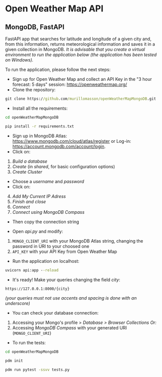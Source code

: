 # Open Weather Map API 
## MongoDB, FastAPI
FastAPI app that searches for latitude and longitude of a given city and, from this information, returns meteorological information and saves it in a given collection in MongoDB.
_It is advisable that you create a virtual environment to run the application below (the application has been tested on Windows)._

To run the application, please follow the next steps:

- Sign up for Open Weather Map and collect an API Key in the "3 hour forecast: 5 days" session: https://openweathermap.org/
- Clone the repository: 
```cmd
git clone https://github.com/murillomasson/openWeatherMapMongoDB.git
```

- Install all the requirements:
```cmd
cd openWeatherMapMongoDB
```
```cmd
pip install -r requirements.txt
```

- Sign up in MongoDB Atlas: https://www.mongodb.com/cloud/atlas/register or Log-in: https://account.mongodb.com/account/login.
- Click on:
1. _Build a database_
2. _Create_ (in _shared_, for basic configuration options)
3. _Create Cluster_
- Choose a _username_ and _password_
- Click on: 
4. _Add My Current IP Adress_
5. _Finish and close_
6. _Connect_
7. _Connect using MongoDB Compass_
- Then copy the connection string

- Open _api.py_ and modify:
1. `MONGO_CLIENT_URI` with your MongoDB Atlas string, changing the password in URI to your choosed one
2. `API_KEY` with your API Key from Open Weather Map

- Run the application on localhost:
```cmd
uvicorn api:app --reload
```

- It's ready! Make your queries changing the field _city_:
```cmd
https://127.0.0.1:8000/{city}
```
_(your queries must not use accents and spacing is done with an underscore)_

- You can check your database connection:
1. Accessing your Mongo's profile > _Database > Browser Collections_
_Or:_
2. Accessing _MongoDB Compass_ with your generated URI (`MONGO_CLIENT_URI`)

- To run the tests:
```cmd
cd openWeatherMapMongoDB
```
```cmd
pdm init
```
```cmd
pdm run pytest -ssvv tests.py
```

